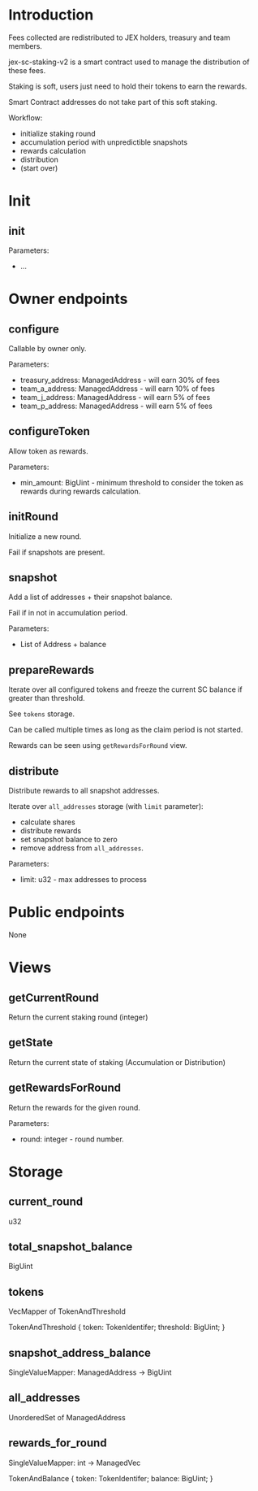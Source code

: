 # Introduction

Fees collected are redistributed to JEX holders, treasury and team members.

jex-sc-staking-v2 is a smart contract used to manage the distribution of these fees.

Staking is soft, users just need to hold their tokens to earn the rewards.

Smart Contract addresses do not take part of this soft staking.

Workflow:

* initialize staking round
* accumulation period with unpredictible snapshots
* rewards calculation
* distribution
* (start over)


# Init

## init

Parameters:

* ...


# Owner endpoints

## configure

Callable by owner only.

Parameters:

* treasury_address: ManagedAddress - will earn 30% of fees
* team_a_address: ManagedAddress - will earn 10% of fees
* team_j_address: ManagedAddress - will earn 5% of fees
* team_p_address: ManagedAddress - will earn 5% of fees

## configureToken

Allow token as rewards.

Parameters:
* min_amount: BigUint - minimum threshold to consider the token as rewards during rewards calculation.

## initRound

Initialize a new round.

Fail if snapshots are present.

## snapshot

Add a list of addresses + their snapshot balance.

Fail if in not in accumulation period.

Parameters:

* List of Address + balance

## prepareRewards

Iterate over all configured tokens and freeze the current SC balance if greater than threshold.

See `tokens` storage.

Can be called multiple times as long as the claim period is not started.

Rewards can be seen using `getRewardsForRound` view.

## distribute

Distribute rewards to all snapshot addresses.

Iterate over `all_addresses` storage (with `limit` parameter):
* calculate shares
* distribute rewards
* set snapshot balance to zero
* remove address from `all_addresses`.

Parameters:

* limit: u32 - max addresses to process


# Public endpoints

None


# Views

## getCurrentRound

Return the current staking round (integer)

## getState

Return the current state of staking (Accumulation or Distribution)

## getRewardsForRound

Return the rewards for the given round.

Parameters:
* round: integer - round number.


# Storage

## current_round

u32

## total_snapshot_balance

BigUint

## tokens

VecMapper of TokenAndThreshold

TokenAndThreshold {
    token: TokenIdentifer;
    threshold: BigUint;
}

## snapshot_address_balance

SingleValueMapper: ManagedAddress -> BigUint

## all_addresses

UnorderedSet of ManagedAddress

## rewards_for_round

SingleValueMapper: int -> ManagedVec<TokenAndBalance>

TokenAndBalance {
    token: TokenIdentifer;
    balance: BigUint;
}
